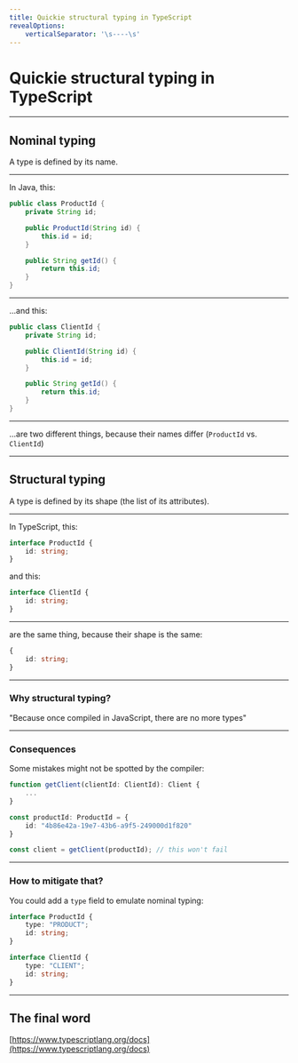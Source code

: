 ```yaml
---
title: Quickie structural typing in TypeScript
revealOptions:
	verticalSeparator: '\s----\s'
---
```


# Quickie structural typing in TypeScript

---

## Nominal typing

A type is defined by its name.

----

In Java, this:

```Java
public class ProductId {
    private String id;

    public ProductId(String id) {
        this.id = id;
    }

    public String getId() {
        return this.id;
    }
}
```

----

...and this:

```Java
public class ClientId {
    private String id;

    public ClientId(String id) {
        this.id = id;
    }

    public String getId() {
        return this.id;
    }
}
```

----

...are two different things, because their names differ (`ProductId` vs. `ClientId`)

---

## Structural typing

A type is defined by its shape (the list of its attributes).

----

In TypeScript, this:

```typescript
interface ProductId {
    id: string;
}
```

and this:

```typescript
interface ClientId {
    id: string;
}
```

----

are the same thing, because their shape is the same:

```typescript
{
    id: string;
}
```

---

### Why structural typing?

"Because once compiled in JavaScript, there are no more types"

---

### Consequences

Some mistakes might not be spotted by the compiler:

```typescript
function getClient(clientId: ClientId): Client {
    ...
}

const productId: ProductId = {
    id: "4b86e42a-19e7-43b6-a9f5-249000d1f820"
}

const client = getClient(productId); // this won't fail
```

---

### How to mitigate that?

You could add a `type` field to emulate nominal typing:

```typescript
interface ProductId {
    type: "PRODUCT";
    id: string;
}

interface ClientId {
    type: "CLIENT";
    id: string;
}
```

---

## The final word

[https://www.typescriptlang.org/docs](https://www.typescriptlang.org/docs)
